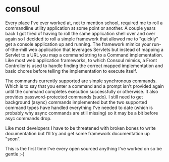 consoul
=======
Every place I've ever worked at, not to mention school, required me to roll a commandline utility application at
some point or another. A couple years back I got tired of having to roll the same application shell over and over
again so I decided to roll a simple framework that allowed me to "quickly" get a console application up and running.
The framework mimics your run-of-the-mill web application that leverages Servlets but instead of mapping a Servlet
to a URL you map a command string to a Command implementation. Like most web application frameworks, to which Consoul
mimics, a Front Controller is used to handle finding the correct mapped implementation and basic chores before
telling the implementation to execute itself.

The commands currently supported are simple synchronous commands. Which is to say that you enter a command and a
prompt isn't provided again until the command completes execution successfully or otherwise. It also provides
password-protected commands (sudo). I still need to get background (async) commands implemented but the two supported
command types have handled everything I've needed to date (which is probably why async commands are still missing)
so it may be a bit before asyc commands drop.

Like most developers I have to be threatened with broken bones to write documentation but I'll try and get some
framework documentation up "soon".

This is the first time I've every open sourced anything I've worked on so be gentle ;-)
